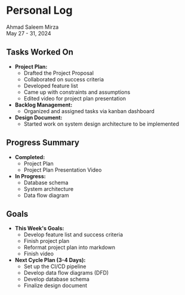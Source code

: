 # Personal Log
Ahmad Saleem Mirza\
May 27 - 31, 2024

## Tasks Worked On
- **Project Plan:**
  - Drafted the Project Proposal
  - Collaborated on success criteria
  - Developed feature list
  - Came up with constraints and assumptions
  - Edited video for project plan presentation
- **Backlog Management:**
  - Organized and assigned tasks via kanban dashboard
- **Design Document:**
  - Started work on system design architecture to be implemented

## Progress Summary
- **Completed:**
  - Project Plan
  - Project Plan Presentation Video
- **In Progress:**
  - Database schema
  - System architecture
  - Data flow diagram

## Goals
- **This Week's Goals:**
  - Develop feature list and success criteria
  - Finish project plan
  - Reformat project plan into markdown
  - Finish video
- **Next Cycle Plan (3-4 Days):**
  - Set up the CI/CD pipeline
  - Develop data flow diagrams (DFD)
  - Develop database schema
  - Finalize design document
